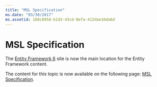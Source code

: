 ```yaml
---
title: "MSL Specification"
ms.date: "03/30/2017"
ms.assetid: 168c895d-b1d3-43cd-8efa-412dae16da6d
---
```

# MSL Specification
The [Entity Framework 6](/ef/ef6/index) site is now the main location for the Entity Framework content.  
  
 The content for this topic is now available on the following page: [MSL Specification](/ef/ef6/modeling/designer/advanced/edmx/msl-spec).
